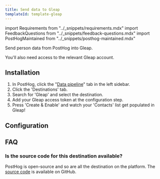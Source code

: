 ```yaml
---
title: Send data to Gleap
templateId: template-gleap
---
```


import Requirements from "../_snippets/requirements.mdx"
import FeedbackQuestions from "../_snippets/feedback-questions.mdx"
import PostHogMaintained from "../_snippets/posthog-maintained.mdx"

Send person data from PostHog into Gleap.

<Requirements />

You'll also need access to the relevant Gleap account.

## Installation

1. In PostHog, click the "[Data pipeline](https://us.posthog.com/pipeline/overview)" tab in the left sidebar.
2. Click the 'Destinations' tab.
3. Search for 'Gleap' and select the destination.
4. Add your Gleap access token at the configuration step.
5. Press 'Create & Enable' and watch your 'Contacts' list get populated in Gleap!

<HideOnCDPIndex>

## Configuration

<TemplateParameters />

## FAQ

### Is the source code for this destination available?

PostHog is open-source and so are all the destination on the platform. The [source code](https://github.com/PostHog/posthog/blob/master/posthog/cdp/templates/gleap/template_gleap.py) is available on GitHub.

<PostHogMaintained />

<FeedbackQuestions />

</HideOnCDPIndex>
